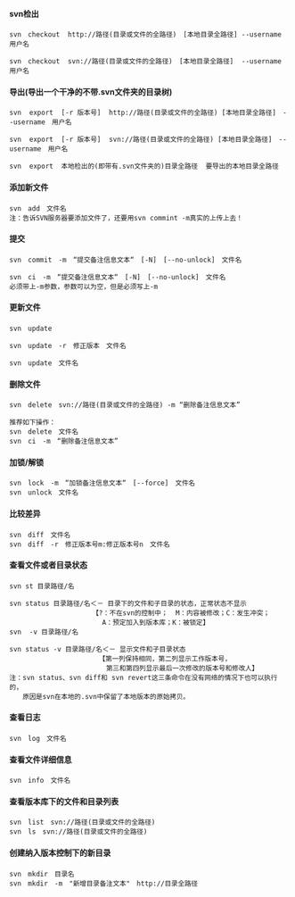 #### svn检出

```svn
svn　checkout  http://路径(目录或文件的全路径)　[本地目录全路径] --username　用户名

svn　checkout  svn://路径(目录或文件的全路径)　[本地目录全路径]  --username　用户名
```


#### 导出(导出一个干净的不带.svn文件夹的目录树)
```svn
svn  export  [-r 版本号]  http://路径(目录或文件的全路径) [本地目录全路径]　--username　用户名

svn  export  [-r 版本号]  svn://路径(目录或文件的全路径) [本地目录全路径]　--username　用户名

svn  export  本地检出的(即带有.svn文件夹的)目录全路径  要导出的本地目录全路径
```

#### 添加新文件

```svn
svn　add　文件名
注：告诉SVN服务器要添加文件了，还要用svn commint -m真实的上传上去！
```

#### 提交

```svn
svn　commit　-m　“提交备注信息文本“　[-N]　[--no-unlock]　文件名

svn　ci　-m　“提交备注信息文本“　[-N]　[--no-unlock]　文件名
必须带上-m参数，参数可以为空，但是必须写上-m
```

#### 更新文件

```svn
svn　update

svn　update　-r　修正版本　文件名

svn　update　文件名
```

#### 删除文件

```svn
svn　delete　svn://路径(目录或文件的全路径) -m “删除备注信息文本”

推荐如下操作：
svn　delete　文件名 
svn　ci　-m　“删除备注信息文本”
```

#### 加锁/解锁

```svn
svn　lock　-m　“加锁备注信息文本“　[--force]　文件名 
svn　unlock　文件名
```

#### 比较差异

```svn
svn　diff　文件名 
svn　diff　-r　修正版本号m:修正版本号n　文件名
```

#### 查看文件或者目录状态

```svn
svn st 目录路径/名

svn status 目录路径/名＜－ 目录下的文件和子目录的状态，正常状态不显示 
　　　　　　　　　　　　　【?：不在svn的控制中；  M：内容被修改；C：发生冲突；
　　　　　　　　　　　　　　A：预定加入到版本库；K：被锁定】 
svn  -v 目录路径/名

svn status -v 目录路径/名＜－ 显示文件和子目录状态
　　　　　　　　　　　　　　【第一列保持相同，第二列显示工作版本号，
　　　　　　　　　　　　　　 第三和第四列显示最后一次修改的版本号和修改人】 
注：svn status、svn diff和 svn revert这三条命令在没有网络的情况下也可以执行的，
　　原因是svn在本地的.svn中保留了本地版本的原始拷贝。
```

#### 查看日志

```svn
svn　log　文件名
```

#### 查看文件详细信息

```svn
svn　info　文件名
```

#### 查看版本库下的文件和目录列表

```svn
svn　list　svn://路径(目录或文件的全路径)
svn　ls　svn://路径(目录或文件的全路径)
```

#### 创建纳入版本控制下的新目录

```svn
svn　mkdir　目录名
svn　mkdir　-m　"新增目录备注文本"　http://目录全路径
```